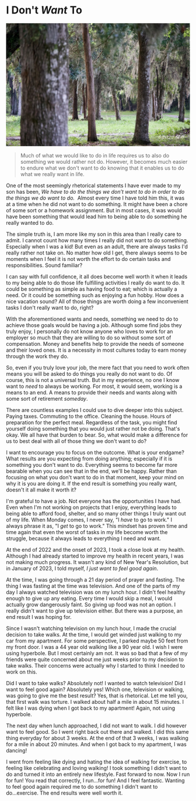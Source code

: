 # I Don't *Want* To

![A path through some trees](./img/i-dont-want-to.jpeg)

> Much of what we would like to do in life requires us to also do something we would rather not do. However, it becomes much easier to endure what we don't want to do knowing that it enables us to do what we really want in life.

One of the most seemingly rhetorical statements I have ever made to my son has been, *We have to do the things we don’t want to do in order to do the things we do want to do.*  Almost every time I have told him this, it was at a time when he did not want to do something. It might have been a chore of some sort or a homework assignment. But in most cases, it was would have been something that would lead him to being able to do something he really wanted to do.

The simple truth is, I am more like my son in this area than I really care to admit. I cannot count how many times I really did not want to do something. Especially when I was a kid! But even as an adult, there are always tasks I'd really rather not take on. No matter how old I get, there always seems to be moments when I feel it is not worth the effort to do certain tasks and responsibilities. Sound familiar?

I can say with full confidence, it all does become well worth it when it leads to my being able to do those life fulfilling activities I really do want to do. It could be something as simple as having food to eat; which is actually a need. Or it could be something such as enjoying a fun hobby. How does a nice vacation sound? All of those things are worth doing a few inconvenient tasks I don't really want to do, right?

With the aforementioned wants and needs, something we need to do to achieve those goals would be having a job. Although some find jobs they truly enjoy, I personally do not know anyone who loves to work for an employer so much that they are willing to do so without some sort of compensation. Money and benefits help to provide the needs of someone and their loved ones. It is a necessity in most cultures today to earn money through the work they do.

So, even if you truly love your job, the mere fact that you need to work often means you will be asked to do things you really do not want to do. Of course, this is not a universal truth. But in my experience, no one I know want to *need* to always be working. For most, it would seem, working is a means to an end. A means to provide their needs and wants along with some sort of retirement *someday*.

There are countless examples I could use to dive deeper into this subject. Paying taxes. Commuting to the office. Cleaning the house. Hours of preparation for the perfect meal. Regardless of the task, you might find yourself doing something that you would just rather not be doing. That's okay. We all have that burden to bear. So, what would make a difference for us to best deal with all of those thing we don't want to do?

I want to encourage you to focus on the outcome. What is your endgame? What results are you expecting from doing anything; especially if it is something you don't want to do. Everything seems to become far more bearable when you can see that in the end, we'll be happy. Rather than focusing on what you don't want to do in that moment, keep your mind on why it is you are doing it. If the end result is something you really want, doesn't it all make it worth it?

I'm grateful to have a job. Not everyone has the opportunities I have had. Even when I'm not working on projects that I enjoy, everything leads to being able to afford food, shelter, and so many other things I truly want out of my life. When Monday comes, I never say, "I *have* to go to work." I always phrase it as, "I *get* to go to work." This mindset has proven time and time again that even the worst of tasks in my life become worth the struggle, because it always leads to everything I need and want.

At the end of 2022 and the onset of 2023, I took a close look at my health. Although I had already started to improve my health in recent years, I was not making much progress. It wasn't any kind of New Year's Resolution, but in January of 2023, I told myself, *I just want to feel good again*.

At the time, I was going through a 21 day period of prayer and fasting. The thing I was fasting at the time was television. And one of the parts of my day I always watched television was on my lunch hour. I didn't feel healthy enough to give up any eating. Every time I would skip a meal, I would actually grow dangerously faint. So giving up food was not an option. I really didn't want to give up television either. But there was a purpose, an end result I was hoping for.

Since I wasn't watching television on my lunch hour, I made the crucial decision to take walks. At the time, I would get winded just walking to my car from my apartment. For some perspective, I parked maybe 50 feet from my front door. I was a 44 year old walking like a 90 year old. I wish I were using hyperbole. But I most certainly am not. It was so bad that a few of my friends were quite concerned about me just weeks prior to my decision to take walks. Their concerns were actually why I started to think I needed to work on this.

Did I want to take walks? Absolutely not! I wanted to watch television! Did I want to feel good again? Absolutely yes! Which one, television or walking, was going to give me the best result? Yes, that is rhetorical. Let me tell you, that first walk was torture. I walked about half a mile in about 15 minutes. I felt like I was dying when I got back to my apartment! Again, not using hyperbole.

The next day when lunch approached, I did not want to walk. I did however want to feel good. So I went right back out there and walked. I did this same thing everyday for about 3 weeks. At the end of that 3 weeks, I was walking for a mile in about 20 minutes. And when I got back to my apartment, I was dancing!

I went from feeling like dying and hating the idea of walking for exercise, to feeling like celebrating and loving walking! I took something I didn't want to do and turned it into an entirely new lifestyle. Fast forward to now. Now I run for fun! You read that correctly, I run...for fun! And I feel fantastic. Wanting to feel good again required me to do something I didn't want to do...exercise. The end results were well worth it.

